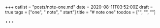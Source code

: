 +++
catlist = "posts/note-one.md"
date = 2020-08-11T03:52:00Z
draft = true
tags = ["one", " note", " start"]
title = "# note one"
toodos = ["", "", ""]

+++
